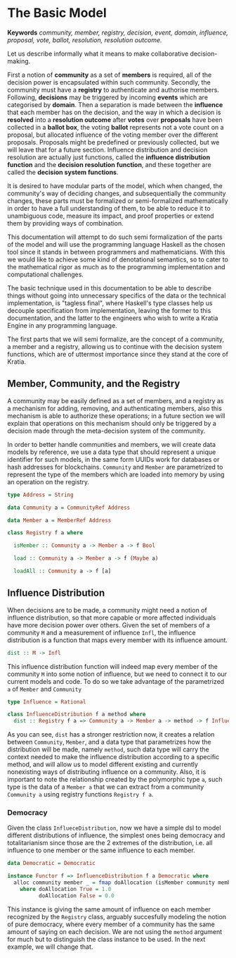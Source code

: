 
The Basic Model
===============

**Keywords** _community, member, registry, decision, event, domain, influence, proposal, vote, ballot, resolution, resolution outcome._

Let us describe informally what it means to make collaborative decision-making. 

First a notion of **community** as a set of **members** is required, all of the decision
power is encapsulated within such community. Secondly, the community must have a 
**registry** to authenticate and authorise members. Following, **decisions** may be triggered
by incoming **events** which are categorised by **domain**. Then a separation is made
between the **influence** that each member has on the decision, and the way in which a
decision is **resolved** into a **resolution outcome** after **votes** over **proposals** have
been collected in a **ballot box**, the voting **ballot** represents not a vote count on a
proposal, but allocated influence of the voting member over the different proposals. 
Proposals might be predefined or previously collected, but we will leave that for a 
future section. Influence distribution and decision resolution are actually just functions, 
called the **influence distribution function** and the **decision resolution function**, and
these together are called the **decision system functions**.

It is desired to have modular parts of the model, which when changed, the community's way of deciding changes, and subsequentially the community changes, these parts must be formalized or semi-formalized mathematically in order to have a full understanding of them, to be able to reduce it to unambiguous code, measure its impact, and proof properties or extend them by providing ways of combination.

This documentation will attempt to do such semi formalization of the parts of the model and will use the programming language Haskell as the chosen tool since it stands in between programmers and mathematicians. With this we would like to achieve some kind of denotational semantics, so to cater to the mathematical rigor as much as to the programming implementation and computational challenges.

The basic technique used in this documentation to be able to describe things without going into unnecessary specifics of the data or the technical implementation, is "tagless final", where Haskell's type classes help us decouple specification from implementation, leaving the former to this documentation, and the latter to the engineers who wish to write a Kratia Engine in any programming language.

The first parts that we will semi formalize, are the concept of a community, a member and a registry, allowing us to continue with the decision system functions, which are of uttermost importance since they stand at the core of Kratia.

## Member, Community, and the Registry

A community may be easily defined as a set of members, and a registry as a mechanism for adding, removing, and authenticating members, also this mechanism is able to authorize these operations; in a future section we will explain that operations on this mechanism should only be triggered by a decision made through the meta-decision system of the community.

In order to better handle communities and members, we will create data models by reference, we use a data type that should represent a unique identifier for such models, in the same form UUIDs work for databases or hash addresses for blockchains. `Community` and `Member` are parametrized to represent the type of the members which are loaded into memory by using an operation on the registry.

```haskell
type Address = String

data Community a = CommunityRef Address

data Member a = MemberRef Address

class Registry f a where

  isMember :: Community a -> Member a -> f Bool

  load :: Community a -> Member a -> f (Maybe a)

  loadAll :: Community a -> f [a]
```

## Influence Distribution

When decisions are to be made, a community might need a notion of influence distribution, so that more capable or more affected individuals have more decision power over others. Given the set of members of a community `M` and a measurement of influence `Infl`, the influence distribution is a function that maps every member with its influence amount. 

```haskell
dist :: M -> Infl
```

This influence distribution function will indeed map every member of the community `M` into some notion of influence, but we need to connect it to our current models and code. To do so we take advantage of the parametrized `a` of `Member` and `Community`

```haskell
type Influence = Rational

class InfluenceDistribution f a method where
  dist :: Registry f a => Community a -> Member a -> method -> f Influence
```

As you can see, `dist` has a stronger restriction now, it creates a relation between `Community`, `Member`, and a data type that parametrizes how the distribution will be made, namely `method`, such data type will carry the context needed to make the influence distribution according to a specific method, and will allow us to model different existing and currently nonexisting ways of distributing influence on a community. Also, it is important to note the relationship created by the polymorphic type `a`, such type is the data of a `Member a` that we can extract from a community `Community a` using registry functions `Registry f a`.

### Democracy

Given the class `InflueceDistribution`, now we have a simple dsl to model different distributions of influence, the simplest ones being democracy and totalitarianism since those are the 2 extremes of the distribution, i.e. all influence to one member or the same influence to each member. 

```haskell
data Democratic = Democratic

instance Functor f => InfluenceDistribution f a Democratic where
  alloc community member _ = fmap doAllocation (isMember community member)
    where doAllocation True = 1.0
          doAllocation False = 0.0
```

This instance is giving the same amount of influence on each member recognized by the `Registry` class, arguably succesfully modeling the notion of pure democracy, where every member of a community has the same amount of saying on each decision. We are not using the `method` argument for much but to distinguish the class instance to be used. In the next example, we will change that.
